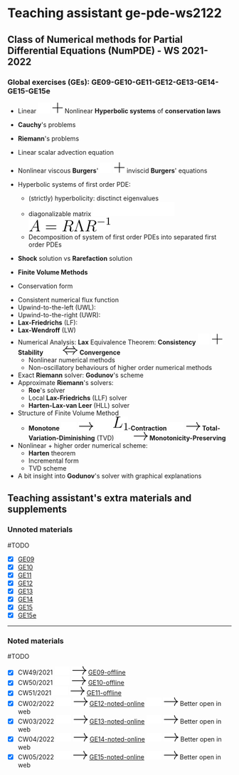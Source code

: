 # Teaching assistant ge-pde-ws2122

## Class of **Numerical methods for Partial Differential Equations (NumPDE)** - WS 2021-2022
### Global exercises (GEs): GE09-GE10-GE11-GE12-GE13-GE14-GE15-GE15e
- Linear ![](./eqns/plus_w.svg#gh-dark-mode-only) ![](./eqns/plus_b.svg#gh-light-mode-only)  Nonlinear **Hyperbolic systems** of **conservation laws**
- **Cauchy**'s problems
- **Riemann**'s problems
- Linear scalar advection equation
- Nonlinear viscous **Burgers**' ![](./eqns/plus_w.svg#gh-dark-mode-only) ![](./eqns/plus_b.svg#gh-light-mode-only) inviscid **Burgers**' equations
- Hyperbolic systems of first order PDE: 
  - (strictly) hyperbolicity: disctinct eigenvalues
  - diagonalizable matrix ![](./eqns/ARLR_w.svg#gh-dark-mode-only) ![](./eqns/ARLR_b.svg#gh-light-mode-only) 
  - Decomposition of system of first order PDEs into separated first order PDEs
- **Shock** solution vs **Rarefaction** solution
- **Finite Volume Methods**
- Conservation form 
  <p align="center">
    <!-- <img src="https://latex.codecogs.com/svg.image?\bg_black&space;\inline&space;u^{n&plus;1}_{j}&space;=&space;u^{n}_{j}&space;&plus;&space;\frac{\Delta&space;t}{\Delta&space;x}\Big(\widetilde{F}^{n}_{j-1/2}&space;-&space;\widetilde{F}^{n}_{j&plus;1/2}&space;\Big)" title="\bg_black \inline u^{n+1}_{j} = u^{n}_{j} + \frac{\Delta t}{\Delta x}\Big(\widetilde{F}^{n}_{j-1/2} - \widetilde{F}^{n}_{j+1/2} \Big)" />
    <img src="https://latex.codecogs.com/svg.image?\bg_white&space;\inline&space;u^{n&plus;1}_{j}&space;=&space;u^{n}_{j}&space;&plus;&space;\frac{\Delta&space;t}{\Delta&space;x}\Big(\widetilde{F}^{n}_{j-1/2}&space;-&space;\widetilde{F}^{n}_{j&plus;1/2}&space;\Big)" title="\bg_white \inline u^{n+1}_{j} = u^{n}_{j} + \frac{\Delta t}{\Delta x}\Big(\widetilde{F}^{n}_{j-1/2} - \widetilde{F}^{n}_{j+1/2} \Big)#gh-dark-mode-only" /> -->
    <!-- <img src="https://latex.codecogs.com/svg.image?\inline&space;u^{n&plus;1}_{j}&space;=&space;u^{n}_{j}&space;&plus;&space;\frac{\Delta&space;t}{\Delta&space;x}\Big(\widetilde{F}^{n}_{j-1/2}&space;-&space;\widetilde{F}^{n}_{j&plus;1/2}&space;\Big)" title="\inline u^{n+1}_{j} = u^{n}_{j} + \frac{\Delta t}{\Delta x}\Big(\widetilde{F}^{n}_{j-1/2} - \widetilde{F}^{n}_{j+1/2} \Big" />
    <img src="https://latex.codecogs.com/svg.image?\dpi{100}&space;\inline&space;u^{n&plus;1}_{j}&space;=&space;u^{n}_{j}&space;&plus;&space;\frac{\Delta&space;t}{\Delta&space;x}\Big(\widetilde{F}^{n}_{j-1/2}&space;-&space;\widetilde{F}^{n}_{j&plus;1/2}&space;\Big)" title="\inline u^{n+1}_{j} = u^{n}_{j} + \frac{\Delta t}{\Delta x}\Big(\widetilde{F}^{n}_{j-1/2} - \widetilde{F}^{n}_{j+1/2} \Big)" /> -->
  </p>
  
   <!-- ![](./eqns/cunda.svg#gh-dark-mode-only)

   ![](./eqns/cunli.svg#gh-light-mode-only)

   ![](./eqns/cunno1.svg#gh-dark-mode-only) -->

   <!-- <img src="https://latex.codecogs.com/svg.image?\color[rgb]{1,1,1}{1&plus;cundark}#gh-dark-mode-only" title="\color[rgb]{1,1,1}{1+cundark}" />

   <img src="https://latex.codecogs.com/svg.image?\color[rgb]{0,0,0}{1&plus;cunwhite}#gh-light-mode-only" title="\color[rgb]{0,0,0}{1+cunwhite}" /> -->

<!-- <p align="center">
  <img src="https://raw.githubusercontent.com/GiorgosXou/Random-stuff/main/StackOverflow/Answers/70200610_11465149/b.png#gh-light-mode-only" height="120" width="120"/>
  <img src="https://raw.githubusercontent.com/GiorgosXou/Random-stuff/main/StackOverflow/Answers/70200610_11465149/w.png#gh-light-mode-only" height="120" width="120"/>
</p> -->

- Consistent numerical flux function 
  <!-- <p align="center">
    <img src="https://latex.codecogs.com/gif.image?\dpi{80}&space;\bg_white&space;\inline&space;\widetilde{F}^{n}_{j-1/2}\left(u^{n}_{j-1},u^{n}_{j}\right)" title="\bg_white \inline \widetilde{F}^{n}_{j-1/2}\left(u^{n}_{j-1},u^{n}_{j}\right)" /> and <img src="https://latex.codecogs.com/gif.image?\dpi{80}&space;\bg_white&space;\inline&space;\widetilde{F}^{n}_{j&plus;1/2}\left(u^{n}_{j},u^{n}_{j&plus;1}\right)" title="\bg_white \inline \widetilde{F}^{n}_{j+1/2}\left(u^{n}_{j},u^{n}_{j\+1}\right)" />
  </p> -->
- Upwind-to-the-left (UWL): 
  <!-- <img src="https://latex.codecogs.com/gif.image?\dpi{80}&space;\bg_white&space;u^{n&plus;1}_{j}&space;=&space;u^{n}_{j}&plus;\frac{\Delta&space;t}{\Delta&space;x}\Big(f(u^{n}_{j-1})&space;-&space;f(u^{n}_{j})\Big)" title="\bg_white u^{n+1}_{j} = u^{n}_{j}+\frac{\Delta t}{\Delta x}\Big(f(u^{n}_{j-1}) - f(u^{n}_{j})\Big)" /> -->
- Upwind-to-the-right (UWR): 
  <!-- <img src="https://latex.codecogs.com/gif.image?\dpi{80}&space;\bg_white&space;u^{n&plus;1}_{j}&space;=&space;u^{n}_{j}&space;&plus;&space;\frac{\Delta&space;t}{\Delta&space;x}\Big(f(u^{n}_{j})&space;-&space;f(u^{n}_{j&plus;1})\Big)" title="\bg_white u^{n+1}_{j} = u^{n}_{j} + \frac{\Delta t}{\Delta x}\Big(f(u^{n}_{j}) - f(u^{n}_{j+1})\Big)" /> -->
- **Lax-Friedrichs** (LF): 
  <!-- <img src="https://latex.codecogs.com/gif.image?\dpi{80}&space;\bg_white&space;u^{n&plus;1}_{j}&space;=&space;\frac{1}{2}\Big(&space;u^{n}_{j-1}&space;&plus;&space;u^{n}_{j&plus;1}&space;\Big)&space;&plus;&space;\frac{\Delta&space;t}{\Delta&space;x}\Big(f(u^{n}_{j-1})-f(u^{n}_{j&plus;1})\Big)" title="\bg_white u^{n+1}_{j} = \frac{1}{2}\Big( u^{n}_{j-1} + u^{n}_{j+1} \Big) + \frac{\Delta t}{\Delta x}\Big(f(u^{n}_{j-1})-f(u^{n}_{j+1})\Big)" /> -->
- **Lax-Wendroff** (LW)
- Numerical Analysis: **Lax** Equivalence Theorem: 
  **Consistency** ![](./eqns/plus_w.svg#gh-dark-mode-only) ![](./eqns/plus_b.svg#gh-light-mode-only) **Stability** ![](./eqns/LRarrow_w.svg#gh-dark-mode-only) ![](./eqns/LRarrow_b.svg#gh-light-mode-only)  **Convergence**
  - Nonlinear numerical methods
  - Non-oscillatory behaviours of higher order numerical methods
- Exact **Riemann** solver: **Godunov**'s scheme
- Approximate **Riemann**'s solvers: 
  - **Roe**'s solver 
  - Local **Lax-Friedrichs** (LLF) solver
  - **Harten-Lax-van Leer** (HLL) solver
- Structure of Finite Volume Method
  - **Monotone** ![](./eqns/rightarrow_w.svg#gh-dark-mode-only) ![](./eqns/rightarrow_b.svg#gh-light-mode-only) ![](./eqns/L1_w.svg#gh-dark-mode-only) ![](./eqns/L1_b.svg#gh-light-mode-only)-**Contraction** ![](./eqns/rightarrow_w.svg#gh-dark-mode-only) ![](./eqns/rightarrow_b.svg#gh-light-mode-only) **Total-Variation-Diminishing** (TVD) ![](./eqns/rightarrow_w.svg#gh-dark-mode-only) ![](./eqns/rightarrow_b.svg#gh-light-mode-only) **Monotonicity-Preserving**
- Nonlinear + higher order numerical scheme: 
  - **Harten** theorem
  - Incremental form
  - TVD scheme
- A bit insight into **Godunov**'s solver with graphical explanations

<!-- <img src="https://render.githubusercontent.com/render/math?math=%5Cbbox%5Bwhite%5D%7B%5Clarge%5Cf(x)=sin(x)%7D"> 

<img src="https://render.githubusercontent.com/render/math?math=\bbox[white]\displaystyle\sum_{n=0}^\infty\frac{1}{2^n}">

- <img src="https://latex.codecogs.com/gif.latex?O_t=\text { Onset event at time bin } t " > 
- <img src="https://latex.codecogs.com/gif.latex?s=\text { sensor reading }" > 
- <img src="https://latex.codecogs.com/gif.latex?P(s | O_t )=\text { Probability of a sensor reading value when sleep onset is observed at a time bin } t" >
-->
 
## Teaching assistant's extra materials and supplements

### Unnoted materials

#TODO

- [x] [GE09](https://github.com/tuanvo-git/ge-pde-ws2122/blob/main/GE09/ge-09.pdf) 
- [x] [GE10](https://github.com/tuanvo-git/ge-pde-ws2122/blob/main/GE10/ge-10.pdf)
- [x] [GE11](https://github.com/tuanvo-git/ge-pde-ws2122/blob/main/GE11/ge-11.pdf)
- [x] [GE12](https://github.com/tuanvo-git/ge-pde-ws2122/blob/main/GE12/ge-12.pdf) 
- [x] [GE13](https://github.com/tuanvo-git/ge-pde-ws2122/blob/main/GE13/ge-13.pdf) 
- [x] [GE14](https://github.com/tuanvo-git/ge-pde-ws2122/blob/main/GE14/ge-14.pdf) 
- [x] [GE15](https://github.com/tuanvo-git/ge-pde-ws2122/blob/main/GE15/ge-15.pdf) 
- [x] [GE15e](https://github.com/tuanvo-git/ge-pde-ws2122/blob/main/GE15e/ge-15e.pdf) 
---
### Noted materials

#TODO

- [x] CW49/2021 ![](./eqns/rightarrow_w.svg#gh-dark-mode-only) ![](./eqns/rightarrow_b.svg#gh-light-mode-only) [GE09-offline](https://github.com/tuanvo-git/ge-pde-ws2122/blob/main/GE09/ge-09.pdf)
- [x] CW50/2021 ![](./eqns/rightarrow_w.svg#gh-dark-mode-only) ![](./eqns/rightarrow_b.svg#gh-light-mode-only) [GE10-offline](https://github.com/tuanvo-git/ge-pde-ws2122/blob/main/GE10/ge-10.pdf)
- [x] CW51/2021 ![](./eqns/rightarrow_w.svg#gh-dark-mode-only) ![](./eqns/rightarrow_b.svg#gh-light-mode-only) [GE11-offline](https://github.com/tuanvo-git/ge-pde-ws2122/blob/main/GE11/ge-11.pdf)
- [x] CW02/2022 ![](./eqns/rightarrow_w.svg#gh-dark-mode-only) ![](./eqns/rightarrow_b.svg#gh-light-mode-only) [GE12-noted-online](https://github.com/tuanvo-git/ge-pde-ws2122/blob/main/GE12/ge-12-noted.pdf) ![](./eqns/rightarrow_w.svg#gh-dark-mode-only) ![](./eqns/rightarrow_b.svg#gh-light-mode-only) Better open in web 
- [x] CW03/2022 ![](./eqns/rightarrow_w.svg#gh-dark-mode-only) ![](./eqns/rightarrow_b.svg#gh-light-mode-only) [GE13-noted-online](https://github.com/tuanvo-git/ge-pde-ws2122/blob/main/GE13/ge-13-noted.pdf) ![](./eqns/rightarrow_w.svg#gh-dark-mode-only) ![](./eqns/rightarrow_b.svg#gh-light-mode-only) Better open in web
- [x] CW04/2022 ![](./eqns/rightarrow_w.svg#gh-dark-mode-only) ![](./eqns/rightarrow_b.svg#gh-light-mode-only) [GE14-noted-online](https://github.com/tuanvo-git/ge-pde-ws2122/blob/main/GE14/ge-14-noted.pdf) ![](./eqns/rightarrow_w.svg#gh-dark-mode-only) ![](./eqns/rightarrow_b.svg#gh-light-mode-only) Better open in web
- [x] CW05/2022 ![](./eqns/rightarrow_w.svg#gh-dark-mode-only) ![](./eqns/rightarrow_b.svg#gh-light-mode-only) [GE15-noted-online](https://github.com/tuanvo-git/ge-pde-ws2122/blob/main/GE15/ge-15-noted.pdf) ![](./eqns/rightarrow_w.svg#gh-dark-mode-only) ![](./eqns/rightarrow_b.svg#gh-light-mode-only) Better open in web
